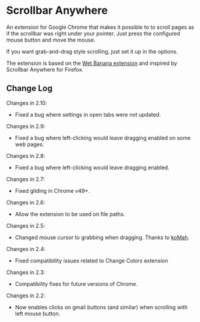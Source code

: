 Scrollbar Anywhere
==================

An extension for Google Chrome that makes it possible to to scroll pages as if the scrollbar was right under your pointer. Just press the configured mouse button and move the mouse.

If you want grab-and-drag style scrolling, just set it up in the options.

The extension is based on the [Wet Banana extension](https://github.com/jedediah/wetbanana) and inspired by Scrollbar Anywhere for Firefox.

Change Log
----------

Changes in 2.10:
- Fixed a bug where settings in open tabs were not updated.

Changes in 2.9:
- Fixed a bug where left-clicking would leave dragging enabled on some web pages.

Changes in 2.8:
- Fixed a bug where left-clicking would leave dragging enabled.

Changes in 2.7:
- Fixed gliding in Chrome v49+.

Changes in 2.6:
- Allow the extension to be used on file paths.

Changes in 2.5:
- Changed mouse cursor to grabbing when dragging. Thanks to [koMah](https://github.com/koMah).

Changes in 2.4:
- Fixed compatibility issues related to Change Colors extension

Changes in 2.3:
- Compatibility fixes for future versions of Chrome.

Changes in 2.2:
- Now enables clicks on gmail buttons (and similar) when scrolling with left mouse button.
